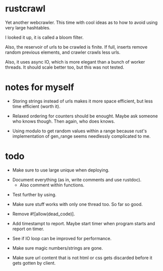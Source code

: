 # rustcrawl

Yet another webcrawler. This time with cool ideas as to how to avoid using very large hashtables.

I looked it up, it is called a bloom filter.

Also, the reservoir of urls to be crawled is finite. If full, inserts remove random previous elements, and crawler crawls less urls.

Also, it uses async IO, which is more elegant than a bunch of worker threads. It should scale better too, but this was not tested.

# notes for myself

 - Storing strings instead of urls makes it more space efficient, but less time efficient (worth it).

<!--  - If all threads use the same seed (which I dont know if they would) that is not a problem, as long as statistical properties for each individual thread are ok. -->

 - Relaxed ordering for counters should be enought. Maybe ask someone who knows though. Then again, who does knows.

 - Using modulo to get random values within a range because rust's implementation of gen_range seems needlessly complicated to me.

# todo

<!--  - Add sleep at the beginning of each thread's loop. -->

<!--  - If reservoir is running out of space, the urls per crawl should be reduced.
    - Decided against it, actually. Revise later. -->

<!--  - Already used urls might get added to the reservoir, see if it is worth it to change that (use unique_gathered, unique_visited).
    - Actually, just not add urls to the reservoir that have been crawled already. Urls in reservoir might get discarded after all.
    - Actually actually, getting too many "url has been used" "errors", maybe use another unique.
    - Then again, a fast filling unique is not desired. -->

<!--  - Add a check/set in one method to unique. -->

<!--  - Add logger struct that logs errors.
    - Actually, maybe just print to stdout (or stderr). -->

 - Make sure to use large unique when deploying.

<!--  - Use atomic counter to count gathered and visited pages. Maybe log this every so often. Also count css files. -->

 - Document everything (as in, write comments and use rustdoc).
    - Also comment within functions.

<!--  - Use box syntax in unique module. -->

 - Test further by using.

<!--  - Maybe use hyper, reqwest feels clunky. -->

 - Make sure stuff works with only one thread too. So far so good.

 - Remove #![allow(dead_code)].

<!--  - Maybe use buffer_unordered. -->

<!--  - Maybe send uri to html_worker instead of string, if a move over channel is possible.
    - It is not: uri was moved at Client.get. -->

<!--  - Maybe use regex over Vec<u8> instead of string too (or not, its a move transform).
    - Not, it is a move transform. -->

<!--  - Maybe a direct transformation uri->url is possible, look into that.
    - Uri was moved, so there would be no point anyway. -->

<!--  - Probably need some sort of timeout. -->

 - Add timestampt to report. Maybe start timer when program starts and report on timer.

<!--  - Replace unwraps with expects.
    - Actually, I see no point in that anymore. -->

<!--  - Limit the amount of crawled urls per site that share a host. Then remove MAX_URLS_PER_SITE.
    - Actually, just increase MAX_URLS_PER_SITE to like a thousand. -->

 - See if IO loop can be improved for performance.

 - Make sure magic numbers/strings are gone.

 - Make sure url content that is not html or css gets discarded before it gets gotten by client.

<!--  - Add timeout to getting chunks too. -->

<!-- 
# new plan for using hyper

 - HTML processing thread:
    - get html from channel, grab urls, and throw those that are not within bloomfilter into reservoir.
    - if too slow: make several such threads.

 - CSS processing thread:
    - get css from channel, make nice, and if not within bloomfilter write to file.

 - Main IO loop thread:
    - grab lock for bloomfilter and urlreservoir, and get urls until reservoir is empty or I have gotten enougth.
    - get gotten urls asynchronous, send css through css channel and html through html channel. -->